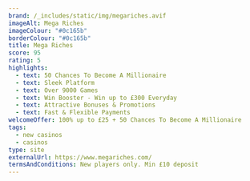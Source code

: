 ```yaml
---
brand: /_includes/static/img/megariches.avif
imageAlt: Mega Riches
imageColour: "#0c165b"
borderColour: "#0c165b"
title: Mega Riches
score: 95
rating: 5
highlights:
  - text: 50 Chances To Become A Millionaire
  - text: Sleek Platform
  - text: Over 9000 Games
  - text: Win Booster - Win up to £300 Everyday
  - text: Attractive Bonuses & Promotions
  - text: Fast & Flexible Payments
welcomeOffer: 100% up to £25 + 50 Chances To Become A Millionaire
tags:
  - new casinos
  - casinos
type: site
externalUrl: https://www.megariches.com/
termsAndConditions: New players only. Min £10 deposit
---
```

